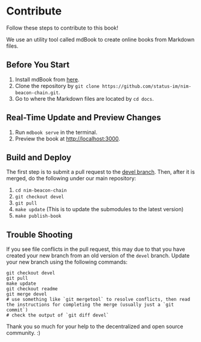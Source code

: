# Contribute

Follow these steps to contribute to this book!

We use an utility tool called mdBook to create online books from Markdown files.

## Before You Start

1. Install mdBook from [here](https://github.com/rust-lang/mdBook).
2. Clone the repository by `git clone https://github.com/status-im/nim-beacon-chain.git`.
3. Go to where the Markdown files are located by `cd docs`.

## Real-Time Update and Preview Changes

1. Run `mdbook serve` in the terminal.
2. Preview the book at [http://localhost:3000](http://localhost:3000).

## Build and Deploy

The first step is to submit a pull request to the [devel branch](https://github.com/status-im/nim-beacon-chain/tree/devel).
Then, after it is merged, do the following under our main repository:

1. `cd nim-beacon-chain`
2. `git checkout devel`
3. `git pull`
4. `make update` (This is to update the submodules to the latest version)
5. `make publish-book`

## Trouble Shooting

If you see file conflicts in the pull request, this may due to that you have created your new branch from an old version of the `devel` branch. Update your new branch using the following commands:

```
git checkout devel
git pull
make update
git checkout readme
git merge devel
# use something like `git mergetool` to resolve conflicts, then read the instructions for completing the merge (usually just a `git commit`)
# check the output of `git diff devel`
```

Thank you so much for your help to the decentralized and open source community. :)
